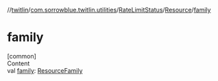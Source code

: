 //[twitlin](../../../index.md)/[com.sorrowblue.twitlin.utilities](../../index.md)/[RateLimitStatus](../index.md)/[Resource](index.md)/[family](family.md)



# family  
[common]  
Content  
val [family](family.md): [ResourceFamily](../../-resource-family/index.md)  



